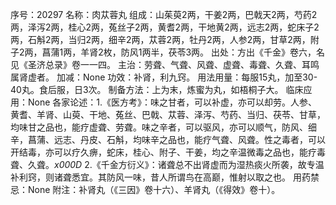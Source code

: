 序号：20297
名称：肉苁蓉丸
组成：山茱萸2两，干姜2两，巴戟天2两，芍药2两，泽泻2两，桂心2两，菟丝子2两，黄耆2两，干地黄2两，远志2两，蛇床子2两，石斛2两，当归2两，细辛2两，苁蓉2两，牡丹2两，人参2两，甘草2两，附子2两，菖蒲1两，羊肾2枚，防风1两半，茯苓3两。
出处：方出《千金》卷六，名见《圣济总录》卷一一四。
主治：劳聋、气聋、风聋、虚聋、毒聋、久聋、耳鸣属肾虚者。
加减：None
功效：补肾，利九窍。
用法用量：每服15丸，加至30-40丸。食后服，日3次。
制备方法：上为末，炼蜜为丸，如梧桐子大。
临床应用：None
各家论述：1.《医方考》：味之甘者，可以补虚，亦可以却劳。人参、黄耆、羊肾、山萸、干地、菟丝、巴戟、苁蓉、泽泻、芍药、当归、茯苓、甘草，均味甘之品也，能疗虚聋、劳聋。味之辛者，可以驱风，亦可以顺气，防风、细辛，菖蒲、远志、丹皮、石斛，均味辛之品也，能疗气聋、风聋。性之毒者，可以开结毒，亦可以疗久痹，蛇床，桂心、附子、干姜，均之辛温微毒之品也，能疗毒聋、久聋。_x000D_
2.《千金方衍义》：诸聋总不出肾虚而为湿热痰火所袭，故专温补利窍，则诸聋悉宜。其防风一味，昔人所谓鸟在高巅，惟射以取之也。
用药禁忌：None
附注：补肾丸（《三因》卷十六）、羊肾丸（《得效》卷十）。
